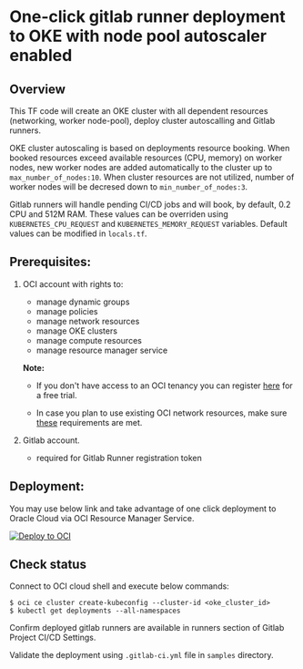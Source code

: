 # One-click gitlab runner deployment to OKE with node pool autoscaler enabled

## Overview

This TF code will create an OKE cluster with all dependent resources (networking, worker node-pool), deploy cluster autoscalling and Gitlab runners. 

OKE cluster autoscaling is based on deployments resource booking. When booked resources exceed available resources (CPU, memory) on worker nodes, new worker nodes are added automatically to the cluster up to `max_number_of_nodes:10`. When cluster resources are not utilized, number of worker nodes will be decresed down to `min_number_of_nodes:3`.

Gitlab runners will handle pending CI/CD jobs and will book, by default, 0.2 CPU and 512M RAM. These values can be overriden using `KUBERNETES_CPU_REQUEST` and `KUBERNETES_MEMORY_REQUEST` variables. Default values can be modified in `locals.tf`.

## Prerequisites:

1. OCI account with rights to:
    - manage dynamic groups
    - manage policies
    - manage network resources
    - manage OKE clusters
    - manage compute resources
    - manage resource manager service

    **Note:** 

    - If you don't have access to an OCI tenancy you can register [here](https://www.oracle.com/cloud/free/) for a free trial.
    
    - In case you plan to use existing OCI network resources, make sure [these](https://docs.oracle.com/en-us/iaas/Content/ContEng/Concepts/contengnetworkconfig.htm#securitylistconfig) requirements are met.

2. Gitlab account.
    - required for Gitlab Runner registration token

## Deployment:

You may use below link and take advantage of one click deployment to Oracle Cloud via OCI Resource Manager Service.

[![Deploy to OCI](https://docs.oracle.com/en-us/iaas/Content/Resources/Images/deploy-to-oracle-cloud.svg)](https://cloud.oracle.com/resourcemanager/stacks/create?zipUrl=https://github.com/robo-cap/oci-oke-autoscale-gitlab-runners/archive/refs/tags/v0.0.2.zip)


## Check status

Connect to OCI cloud shell and execute below commands:

    $ oci ce cluster create-kubeconfig --cluster-id <oke_cluster_id>
    $ kubectl get deployments --all-namespaces

Confirm deployed gitlab runners are available in runners section of Gitlab Project CI/CD Settings.

Validate the deployment using `.gitlab-ci.yml` file in `samples` directory.
